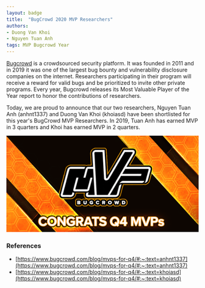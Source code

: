 ```yaml
---
layout: badge
title:  "BugCrowd 2020 MVP Researchers"
authors:
- Duong Van Khoi
- Nguyen Tuan Anh
tags: MVP Bugcrowd Year
---
```

[Bugcrowd](https://www.bugcrowd.com/) is a crowdsourced security platform. It was founded in 2011 and in 2019 it was one of the largest bug bounty and vulnerability disclosure companies on the internet. Researchers participating in their program will receive a reward for valid bugs and be prioritized to invite other private programs. Every year, Bugcrowd releases its Most Valuable Player of the Year report to honor the contributions of researchers.

Today, we are proud to announce that our two researchers, Nguyen Tuan Anh (anhnt1337) and Duong Van Khoi (khoiasd) have been shortlisted for this year's BugCrowd MVP Researchers. In 2019, Tuan Anh has earned MVP in 3 quarters and Khoi has earned MVP in 2 quarters.

![mvp](/badges/images/bugcrowd-mvp-2020.png)

### References
- [https://www.bugcrowd.com/blog/mvps-for-q4/#:~:text=anhnt1337](https://www.bugcrowd.com/blog/mvps-for-q4/#:~:text=anhnt1337)
- [https://www.bugcrowd.com/blog/mvps-for-q4/#:~:text=khoiasd](https://www.bugcrowd.com/blog/mvps-for-q4/#:~:text=khoiasd)